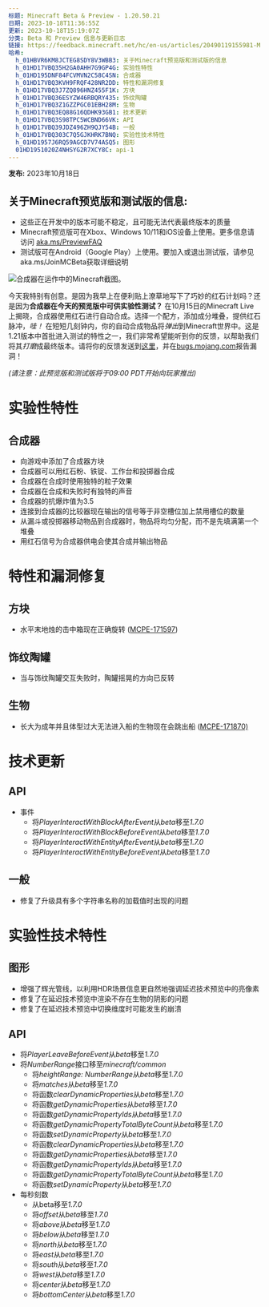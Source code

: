 ```yaml
---
标题: Minecraft Beta & Preview - 1.20.50.21
日期: 2023-10-18T11:36:55Z
更新: 2023-10-18T15:19:07Z
分类: Beta 和 Preview 信息与更新日志
链接: https://feedback.minecraft.net/hc/en-us/articles/20490119155981-Minecraft-Beta-Preview-1-20-50-21
哈希:
  h_01HBVR6KM8JCTEG8SDY8V3WBB3: 关于Minecraft预览版和测试版的信息
  h_01HD17VBQ35H2GA0AHH7G9GP4G: 实验性特性
  h_01HD195DNF84FCVMVN2C58C4SN: 合成器
  h_01HD17VBQ3KVH9FRQF428NR2DD: 特性和漏洞修复
  h_01HD17VBQ3J7ZQ896HNZ455F1K: 方块
  h_01HD17VBQ36ESYZW46RBQRY435: 饰纹陶罐
  h_01HD17VBQ3Z1GZZPGC01EBH28M: 生物
  h_01HD17VBQ3EQ88G16QDHK93GB1: 技术更新
  h_01HD17VBQ3S98TPC5WCBND66VK: API
  h_01HD17VBQ39JDZ496ZH9QJY54B: 一般
  h_01HD17VBQ303C7Q5GJKHRK7BNQ: 实验性技术特性
  h_01HD1957J6RQ59AGCD7V74ASQ5: 图形
  01HD1951020Z4NHSYG2R7XCY8C: api-1
---
```


**发布:** 2023年10月18日

## **关于Minecraft预览版和测试版的信息:**

- 这些正在开发中的版本可能不稳定，且可能无法代表最终版本的质量
- Minecraft预览版可在Xbox、Windows 10/11和iOS设备上使用。更多信息请访问 [aka.ms/PreviewFAQ](https://aka.ms/PreviewFAQ)
- 测试版可在Android（Google Play）上使用。要加入或退出测试版，请参见aka.ms/JoinMCBeta获取详细说明

![合成器在运作中的Minecraft截图。](https://feedback.minecraft.net/hc/article_attachments/20490157834381)

今天我特别有创意。是因为我早上在便利贴上潦草地写下了巧妙的红石计划吗？还是因为**合成器在今天的预览版中可供实验性测试？** 在10月15日的Minecraft Live上揭晓，合成器使用红石进行自动合成。选择一个配方，添加成分堆叠，提供红石脉冲，*哇！* 在短短几刻钟内，你的自动合成物品将*弹出*到Minecraft世界中。这是1.21版本中首批进入测试的特性之一，我们非常希望能听到你的反馈，以帮助我们将其*打磨*成最终版本。请将你的反馈发送到[这里](https://aka.ms/Minecraft121Feedback)，并在[bugs.mojang.com](https://bugs.mojang.com/)报告漏洞！

*(请注意：此预览版和测试版将于09:00 PDT开始向玩家推出)*

# 实验性特性

## **合成器**

- 向游戏中添加了合成器方块
- 合成器可以用红石粉、铁锭、工作台和投掷器合成
- 合成器在合成时使用独特的粒子效果
- 合成器在合成和失败时有独特的声音
- 合成器的抗爆炸值为3.5
- 连接到合成器的比较器现在输出的信号等于非空槽位加上禁用槽位的数量
- 从漏斗或投掷器移动物品到合成器时，物品将均匀分配，而不是先填满第一个堆叠
- 用红石信号为合成器供电会使其合成并输出物品

# 特性和漏洞修复

## 方块

- 水平末地烛的击中箱现在正确旋转 ([MCPE-171597](https://bugs.mojang.com/browse/MCPE-171597))

## 饰纹陶罐

- 当与饰纹陶罐交互失败时，陶罐摇晃的方向已反转

## 生物

- 长大为成年并且体型过大无法进入船的生物现在会跳出船 ([MCPE-171870)](https://bugs.mojang.com/browse/MCPE-171870)

# 技术更新

## API

- 事件
  - 将*PlayerInteractWithBlockAfterEvent*从*beta*移至*1.7.0*
  - 将*PlayerInteractWithBlockBeforeEvent*从*beta*移至*1.7.0*
  - 将*PlayerInteractWithEntityAfterEvent*从*beta*移至*1.7.0*
  - 将*PlayerInteractWithEntityBeforeEvent*从*beta*移至*1.7.0*

## 一般

- 修复了升级具有多个字符串名称的加载值时出现的问题

# 实验性技术特性

## **图形**

- 增强了辉光管线，以利用HDR场景信息更自然地强调延迟技术预览中的亮像素
- 修复了在延迟技术预览中渲染不存在生物的阴影的问题
- 修复了在延迟技术预览中切换维度时可能发生的崩溃

## API

- 将*PlayerLeaveBeforeEvent*从*beta*移至*1.7.0*
- 将*NumberRange*接口移至*minecraft/common*
  - 将*heightRange: NumberRange*从*beta*移至*1.7.0*
  - 将*matches*从*beta*移至*1.7.0*
  - 将函数*clearDynamicProperties*从*beta*移至*1.7.0*
  - 将函数*getDynamicProperties*从*beta*移至*1.7.0*
  - 将函数*getDynamicPropertyIds*从*beta*移至*1.7.0*
  - 将函数*getDynamicPropertyTotalByteCount*从*beta*移至*1.7.0*
  - 将函数*setDynamicProperty*从*beta*移至*1.7.0*
  - 将函数*clearDynamicProperties*从*beta*移至*1.7.0*
  - 将函数*getDynamicProperties*从*beta*移至*1.7.0*
  - 将函数*getDynamicPropertyIds*从*beta*移至*1.7.0*
  - 将函数*getDynamicPropertyTotalByteCount*从*beta*移至*1.7.0*
  - 将函数*setDynamicProperty*从*beta*移至*1.7.0*
- 每秒刻数
  - 从beta移至*1.7.0*
  - 将*offset*从*beta*移至*1.7.0*
  - 将*above*从*beta*移至*1.7.0*
  - 将*below*从*beta*移至*1.7.0*
  - 将*north*从*beta*移至*1.7.0*
  - 将*east*从*beta*移至*1.7.0*
  - 将*south*从*beta*移至*1.7.0*
  - 将*west*从*beta*移至*1.7.0*
  - 将*center*从*beta*移至*1.7.0*
  - 将*bottomCenter*从*beta*移至*1.7.0*